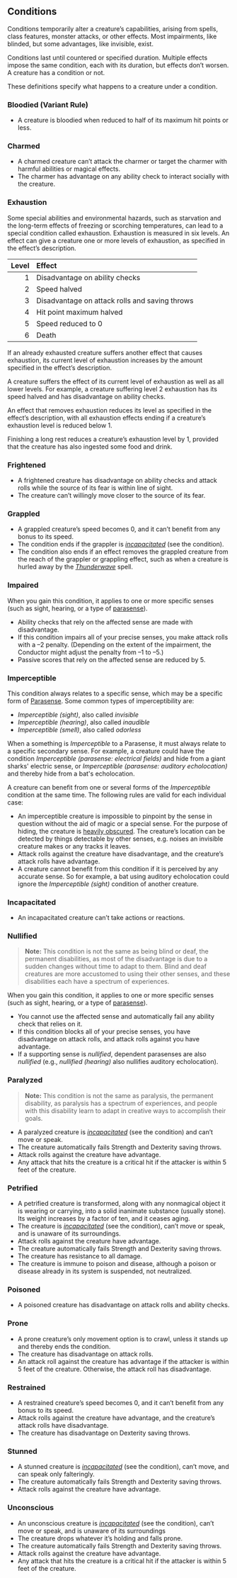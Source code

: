 ## Conditions

Conditions temporarily alter a creature’s capabilities, arising from spells, class features, monster attacks, or other effects.
Most impairments, like blinded, but some advantages, like invisible, exist.

Conditions last until countered or specified duration.
Multiple effects impose the same condition, each with its duration, but effects don’t worsen.
A creature has a condition or not.

These definitions specify what happens to a creature under a condition.

### Bloodied (Variant Rule)

- A creature is bloodied when reduced to half of its maximum hit points or less.

### Charmed

- A charmed creature can’t attack the charmer or target the charmer with harmful abilities or magical effects.
- The charmer has advantage on any ability check to interact socially with the creature.

### Exhaustion

Some special abilities and environmental hazards, such as starvation and the long-term effects of freezing or scorching temperatures, can lead to a special condition called exhaustion.
Exhaustion is measured in six levels.
An effect can give a creature one or more levels of exhaustion, as specified in the effect’s description.

| Level | Effect                                         |
|------:|:-----------------------------------------------|
|     1 | Disadvantage on ability checks                 |
|     2 | Speed halved                                   |
|     3 | Disadvantage on attack rolls and saving throws |
|     4 | Hit point maximum halved                       |
|     5 | Speed reduced to 0                             |
|     6 | Death                                          |

If an already exhausted creature suffers another effect that causes exhaustion, its current level of exhaustion increases by the amount specified in the effect’s description.

A creature suffers the effect of its current level of exhaustion as well as all lower levels.
For example, a creature suffering level 2 exhaustion has its speed halved and has disadvantage on ability checks.

An effect that removes exhaustion reduces its level as specified in the effect’s description, with all exhaustion effects ending if a creature’s exhaustion level is reduced below 1.

Finishing a long rest reduces a creature’s exhaustion level by 1, provided that the creature has also ingested some food and drink.

### Frightened

- A frightened creature has disadvantage on ability checks and attack rolls while the source of its fear is within line of sight.
- The creature can’t willingly move closer to the source of its fear.

### Grappled

- A grappled creature’s speed becomes 0, and it can’t benefit from any bonus to its speed.
- The condition ends if the grappler is _[<span class="condition">incapacitated</span>](#Conditions_incapacitated)_ (see the condition).
- The condition also ends if an effect removes the grappled creature from the reach of the grappler or grappling effect, such as when a creature is hurled away by the _[<span class="spell">Thunderwave</span>](#Thunderwave_thunderwave)_ spell.

### Impaired

When you gain this condition, it applies to one or more specific senses (such as sight, hearing, or a type of [parasense](#Exploration_Environment_parasense)).

- Ability checks that rely on the affected sense are made with disadvantage.
- If this condition impairs all of your precise senses, you make attack rolls with a –2 penalty.
  (Depending on the extent of the impairment, the Conductor might adjust the penalty from –1 to –5.)
- Passive scores that rely on the affected sense are reduced by 5.

### Imperceptible

This condition always relates to a specific sense, which may be a specific form of [Parasense](#Exploration_Environment_parasense).
Some common types of imperceptibility are:

- _Imperceptible (sight)_, also called _invisible_
- _Imperceptible (hearing)_, also called _inaudible_
- _Imperceptible (smell)_, also called _odorless_

When a something is _Imperceptible_ to a Parasense, it must always relate to a specific secondary sense.
For example, a creature could have the condition _Imperceptible (parasense: electrical fields)_ and hide from a <span class="monster monster-Giant_Shark_giant_shark">giant sharks'</span> electric sense, or _Imperceptible (parasense: auditory echolocation)_ and thereby hide from a <span class="monster monster-Bat_bat">bat's</span> echolocation.

A creature can benefit from one or several forms of the _Imperceptible_ condition at the same time.
The following rules are valid for each individual case:

- An imperceptible creature is impossible to pinpoint by the sense in question without the aid of magic or a special sense.
  For the purpose of hiding, the creature is [heavily obscured](#Exploration_Environment_senses_and_awareness).
  The creature’s location can be detected by things detectable by other senses, e.g. noises an invisible creature makes or any tracks it leaves.
- Attack rolls against the creature have disadvantage, and the creature’s attack rolls have advantage.
- A creature cannot benefit from this condition if it is perceived by any accurate sense.
  So for example, a <span class="monster monster-Bat_bat">bat</span> using auditory echolocation could ignore the _Imperceptible (sight)_ condition of another creature.

### <a id="Conditions_incapacitated"></a>Incapacitated

- An incapacitated creature can’t take actions or reactions.

### Nullified

> **Note:**
> This condition is not the same as being blind or deaf, the permanent disabilities, as most of the disadvantage is due to a sudden changes without time to adapt to them.
> Blind and deaf creatures are more accustomed to using their other senses, and these disabilities each have a spectrum of experiences.

When you gain this condition, it applies to one or more specific senses (such as sight, hearing, or a type of [parasense](#Exploration_Environment_parasense)).

- You cannot use the affected sense and automatically fail any ability check that relies on it.
- If this condition blocks all of your precise senses, you have disadvantage on attack rolls, and attack rolls against you have advantage.
- If a supporting sense is _nullified_, dependent parasenses are also _nullified_ (e.g., _nullified (hearing)_ also nullifies auditory echolocation).

### Paralyzed

> **Note:**
> This condition is not the same as paralysis, the permanent disability, as paralysis has a spectrum of experiences, and people with this disability learn to adapt in creative ways to accomplish their goals.

- A paralyzed creature is _[<span class="condition">incapacitated</span>](#Conditions_incapacitated)_ (see the condition) and can’t move or speak.
- The creature automatically fails Strength and Dexterity saving throws.
- Attack rolls against the creature have advantage.
- Any attack that hits the creature is a critical hit if the attacker is within 5 feet of the creature.

### Petrified

- A petrified creature is transformed, along with any nonmagical object it is wearing or carrying, into a solid inanimate substance (usually stone).
  Its weight increases by a factor of ten, and it ceases aging.
- The creature is _[<span class="condition">incapacitated</span>](#Conditions_incapacitated)_ (see the condition), can’t move or speak, and is unaware of its surroundings.
- Attack rolls against the creature have advantage.
- The creature automatically fails Strength and Dexterity saving throws.
- The creature has resistance to all damage.
- The creature is immune to poison and disease, although a poison or disease already in its system is suspended, not neutralized.

### Poisoned

- A poisoned creature has disadvantage on attack rolls and ability checks.

### Prone

- A prone creature’s only movement option is to crawl, unless it stands up and thereby ends the condition.
- The creature has disadvantage on attack rolls.
- An attack roll against the creature has advantage if the attacker is within 5 feet of the creature.
  Otherwise, the attack roll has disadvantage.

### Restrained

- A restrained creature’s speed becomes 0, and it can’t benefit from any bonus to its speed.
- Attack rolls against the creature have advantage, and the creature’s attack rolls have disadvantage.
- The creature has disadvantage on Dexterity saving throws.

### Stunned

- A stunned creature is _[<span class="condition">incapacitated</span>](#Conditions_incapacitated)_ (see the condition), can’t move, and can speak only falteringly.
- The creature automatically fails Strength and Dexterity saving throws.
- Attack rolls against the creature have advantage.

### Unconscious

- An unconscious creature is _[<span class="condition">incapacitated</span>](#Conditions_incapacitated)_ (see the condition), can’t move or speak, and is unaware of its surroundings
- The creature drops whatever it’s holding and falls prone.
- The creature automatically fails Strength and Dexterity saving throws.
- Attack rolls against the creature have advantage.
- Any attack that hits the creature is a critical hit if the attacker is within 5 feet of the creature.
